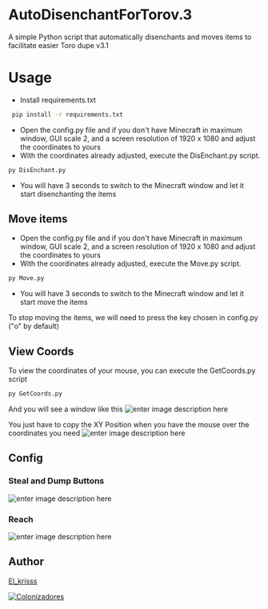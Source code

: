 
# AutoDisenchantForTorov.3
A simple Python script that automatically disenchants and moves items to facilitate easier Toro dupe v3.1

# Usage

 - Install requirements.txt
 ```bash
  pip install -r requirements.txt
```
 - Open the config.py file and if you don't have Minecraft in maximum window, GUI scale 2, and a screen resolution of 1920 x 1080 and adjust the coordinates to yours
 - With the coordinates already adjusted, execute the DisEnchant.py script.
 ```bash
 py DisEnchant.py
 ```
 - You will have 3 seconds to switch to the Minecraft window and let it start disenchanting the items
 

## Move items
- Open the config.py file and if you don't have Minecraft in maximum window, GUI scale 2, and a screen resolution of 1920 x 1080 and adjust the coordinates to yours
 - With the coordinates already adjusted, execute the Move.py script.
 ```bash
py Move.py
 ```

 - You will have 3 seconds to switch to the Minecraft window and let it start move the items

To stop moving the items, we will need to press the key chosen in config.py ("o" by default)

## View Coords

To view the coordinates of your mouse, you can execute the GetCoords.py script
```bash
py GetCoords.py
```
And you will see a window like this
![enter image description here](https://cdn.discordapp.com/attachments/735242095639658496/1116082768317775882/image.png)

You just have to copy the XY Position when you have the mouse over the coordinates you need
![enter image description here](https://cdn.discordapp.com/attachments/735242095639658496/1116083501779918929/image.png)


## Config
### Steal and Dump Buttons
![enter image description here](https://cdn.discordapp.com/attachments/735242095639658496/1116082246479269888/Captura_de_pantalla_2023-06-07_204519.png)
### Reach
![enter image description here](https://cdn.discordapp.com/attachments/735242095639658496/1116082327454490635/reach.png)


## Author

 [El_krisss](https://github.com/ElKrissss)

[![Colonizadores](https://discordapp.com/api/guilds/688149718995304470/widget.png?style=banner2)](https://discord.gg/2W4r9cxpBM)
